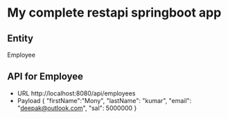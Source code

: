 # My complete restapi springboot app

## Entity
Employee

## API for Employee
- URL http://localhost:8080/api/employees
- Payload
{
    "firstName":"Mony",
    "lastName": "kumar",
    "email": "deepak@outlook.com",
    "sal": 5000000
}